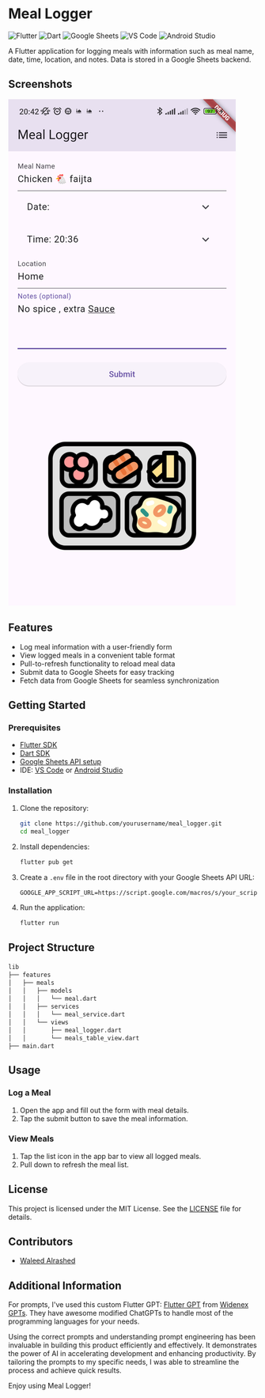 # Meal Logger

![Flutter](https://img.shields.io/badge/Flutter-02569B?logo=flutter&logoColor=white)
![Dart](https://img.shields.io/badge/Dart-0175C2?logo=dart&logoColor=white)
![Google Sheets](https://img.shields.io/badge/Google%20Sheets-0F9D58?logo=googlesheets&logoColor=white)
![VS Code](https://img.shields.io/badge/VS%20Code-007ACC?logo=visualstudiocode&logoColor=white)
![Android Studio](https://img.shields.io/badge/Android%20Studio-3DDC84?logo=androidstudio&logoColor=white)

A Flutter application for logging meals with information such as meal name, date, time, location, and notes. Data is stored in a Google Sheets backend.

## Screenshots
![meal logger page](./screenshots/meal_logger_form.png)

## Features

- Log meal information with a user-friendly form
- View logged meals in a convenient table format
- Pull-to-refresh functionality to reload meal data
- Submit data to Google Sheets for easy tracking
- Fetch data from Google Sheets for seamless synchronization

## Getting Started

### Prerequisites

- [Flutter SDK](https://flutter.dev/docs/get-started/install)
- [Dart SDK](https://dart.dev/get-dart)
- [Google Sheets API setup](https://developers.google.com/sheets/api/quickstart/js)
- IDE: [VS Code](https://code.visualstudio.com/) or [Android Studio](https://developer.android.com/studio)

### Installation

1. Clone the repository:
   ```bash
   git clone https://github.com/yourusername/meal_logger.git
   cd meal_logger
   ```

2. Install dependencies:
   ```bash
   flutter pub get
   ```

3. Create a `.env` file in the root directory with your Google Sheets API URL:
   ```env
   GOOGLE_APP_SCRIPT_URL=https://script.google.com/macros/s/your_script_id/exec
   ```

4. Run the application:
   ```bash
   flutter run
   ```

## Project Structure

```plaintext
lib
├── features
│   ├── meals
│   │   ├── models
│   │   │   └── meal.dart
│   │   ├── services
│   │   │   └── meal_service.dart
│   │   └── views
│   │       ├── meal_logger.dart
│   │       └── meals_table_view.dart
├── main.dart
```

## Usage

### Log a Meal

1. Open the app and fill out the form with meal details.
2. Tap the submit button to save the meal information.

### View Meals

1. Tap the list icon in the app bar to view all logged meals.
2. Pull down to refresh the meal list.

## License

This project is licensed under the MIT License. See the [LICENSE](LICENSE) file for details.

## Contributors

- [Waleed Alrashed](https://github.com/WaleedAlrashed)

## Additional Information

For prompts, I've used this custom Flutter GPT: [Flutter GPT](https://chatgpt.com/g/g-cZPwvslfA-flutter) from [Widenex GPTs](https://gpts.widenex.com). They have awesome modified ChatGPTs to handle most of the programming languages for your needs.

Using the correct prompts and understanding prompt engineering has been invaluable in building this product efficiently and effectively. It demonstrates the power of AI in accelerating development and enhancing productivity. By tailoring the prompts to my specific needs, I was able to streamline the process and achieve quick results.

Enjoy using Meal Logger!
